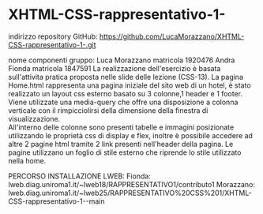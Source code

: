 # XHTML-CSS-rappresentativo-1-

indirizzo repository GitHub: https://github.com/LucaMorazzano/XHTML-CSS-rappresentativo-1-.git

nome componenti gruppo: Luca Morazzano 	matricola 1920476
		        Andra Fionda 	matricola 1847591
La realizzazione dell'esercizio è basata sull'attivita pratica proposta nelle slide delle lezione (CSS-13). 
La pagina Home.html rappresenta una pagina iniziale del sito web di un hotel, è stato realizzato un layout css esterno basato su 3 colonne,1 header e 1 footer. 
Viene utilizzate una media-query che offre una disposizione a colonna verticale con il rimpicciolirsi della dimensione della finestra di visualizzazione.  
All'interno delle colonne sono presenti tabelle e immagini posizionate utilizzando le proprietà css di display e flex, inoltre è possibile accedere ad altre 2 pagine html tramite 2 link presenti nell'header della pagina. 
Le pagine utilizzano un foglio di stile esterno che riprende lo stile utilizzato nella home.

PERCORSO INSTALLAZIONE LWEB:
Fionda: lweb.diag.uniroma1.it/~lweb18/RAPPRESENTATIVO1/contributo1
Morazzano: lweb.diag.uniroma1.it/~lweb25/RAPPRESENTATIVO%20CSS%201/XHTML-CSS-rappresentativo-1--main
